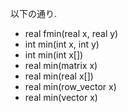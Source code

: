 以下の通り.

* real fmin(real x, real y)
* int min(int x, int y)
* int min(int x[])
* real min(matrix x)
* real min(real x[])
* real min(row_vector x)
* real min(vector x)